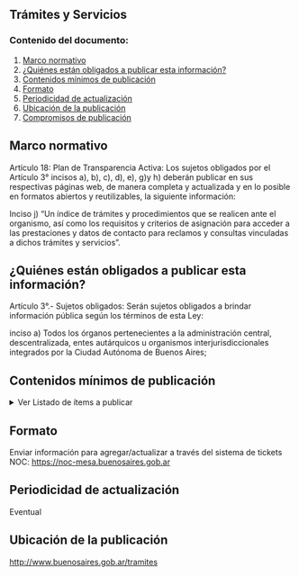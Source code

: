 <h2> Trámites y Servicios</h2> 
<h3>  Contenido del documento: </h3> 
<ol>
 <li><a href="#marco">Marco normativo</a></li>
 <li><a href="#obligados">¿Quiénes están obligados a publicar esta información?</a></li>
 <li><a href="#contenidos">Contenidos mínimos de publicación</a></li>
 <li><a href="#formato">Formato</a></li>
 <li><a href="#perio">Periodicidad de actualización</a></li>
 <li><a href="#ubicacion">Ubicación de la publicación</a></li>
 <li><a href="#compromisos">Compromisos de publicación</a></li>
 
 
</ol>
 
<h2 id="marco">Marco normativo</h2>  
<p>
Artículo 18: Plan de Transparencia Activa: Los sujetos obligados por el Artículo 3° incisos a), b), c), d), e), g)y h) deberán publicar en sus respectivas páginas web, de manera completa y actualizada y en lo posible en formatos abiertos y reutilizables, la siguiente información:

Inciso j) “Un índice de trámites y procedimientos que se realicen ante el organismo, así como los requisitos y criterios de asignación para acceder a las prestaciones y datos de contacto para reclamos y consultas vinculadas a dichos trámites y servicios”.

</p>
<h2 id="obligados"> ¿Quiénes están obligados a publicar esta información?</h2> 
<p>
Artículo 3°.- Sujetos obligados: Serán sujetos obligados a brindar información pública según los términos de esta Ley:

inciso a) Todos los órganos pertenecientes a la administración central, descentralizada, entes autárquicos u organismos interjurisdiccionales integrados por la Ciudad Autónoma de Buenos Aires;

</p>

<h2 id="contenidos"> Contenidos mínimos de publicación </h2> 
<details><summary> Ver Listado de ítems a publicar </summary>

|	Ítem	|
|		------------- |
| Nombre del trámite o servicio; |
| breve descripción del mismo; |
| requisitos necesarios para realizarlo; |
| protocolos de atención o pasos a seguir para realizarlo (dónde y en qué horario se realiza, si es necesario sacar turno previo o es de presentación espontánea, si se puede hacer online o por sistema de Tramitación a Distancia (TAD), quienes pueden/deben realizar dicho trámite, en caso de que haya alguna constancia/certificado/documento a retirar: cómo, cuándo y dónde se retira, cómo finaliza el trámite, etc.); |
| datos de contacto del organismo responsable del trámite (nombre del organismo, dirección física, teléfono de contacto, mail de contacto, web del área); |
| información sobre el pago del Trámite, de ser necesario: Arancel (si se trata de un trámite gratuito, se debe aclarar que es gratuito), y medios y formas de pago (online, si es con tarjetas de crédito, qué tarjetas y si se puede pagar en cuotas, hasta cuantas), si se puede pagar en Rapipago/pagofácil, etc.; |
| si hay normativa u otros archivos importantes que las áreas quieran que los vecinos se descarguen de la guía, deben enviarse en formato PDF; |
| Datos adicionales importantes a destacar que las áreas consideren y que no estén contemplados dentro de lo anterior;|
| información sobre vías de reclamos. |

</details>

<h2 id="formato"> Formato </h2>
<p>
Enviar información para agregar/actualizar a través del sistema de tickets NOC:
 <a href="https://noc-mesa.buenosaires.gob.ar">https://noc-mesa.buenosaires.gob.ar</a>
</p>
<h2 id="perio"> Periodicidad de actualización</h2>
<p>Eventual</p>

<h2 id="ubicacion"> Ubicación de la publicación</h2>
<p>
<a href="http://www.buenosaires.gob.ar/tramites">http://www.buenosaires.gob.ar/tramites </a>
 </br>
</p>
